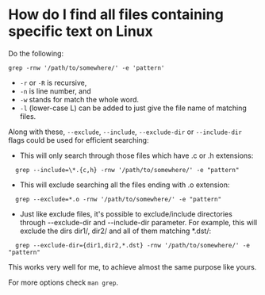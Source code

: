 ---
---
# How do I find all files containing specific text on Linux

Do the following:
```
grep -rnw '/path/to/somewhere/' -e 'pattern'
```
- `-r` or `-R` is recursive,
- `-n` is line number, and
- `-w` stands for match the whole word.
- `-l` (lower-case L) can be added to just give the file name of matching files.

Along with these, `--exclude`, `--include`, `--exclude-dir` or `--include-dir` flags could be used for efficient searching:

- This will only search through those files which have .c or .h extensions:
```
  grep --include=\*.{c,h} -rnw '/path/to/somewhere/' -e "pattern"
```
- This will exclude searching all the files ending with .o extension:
```
  grep --exclude=*.o -rnw '/path/to/somewhere/' -e "pattern"
```
- Just like exclude files, it's possible to exclude/include directories through --exclude-dir and --include-dir parameter. For example, this will exclude the dirs dir1/, dir2/ and all of them matching *.dst/:
```
  grep --exclude-dir={dir1,dir2,*.dst} -rnw '/path/to/somewhere/' -e "pattern"
```
This works very well for me, to achieve almost the same purpose like yours.

For more options check `man grep`.